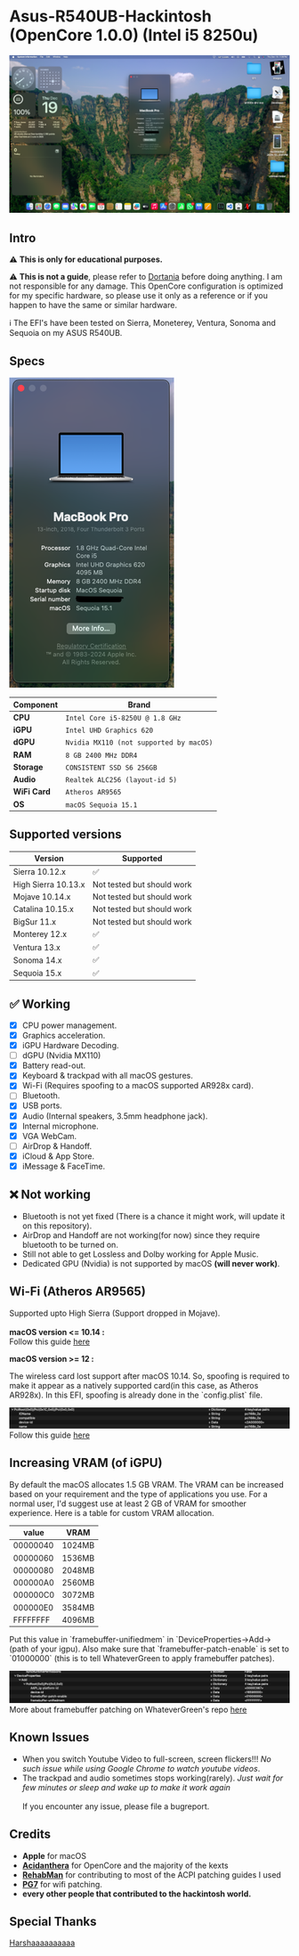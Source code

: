 # Asus-R540UB-Hackintosh (OpenCore 1.0.0) (Intel i5 8250u)

![Screenshot](assets/2.png)

## Intro

:warning: **This is only for educational purposes.**

:warning: **This is not a guide**, please refer to [Dortania](https://dortania.github.io/OpenCore-Install-Guide/prerequisites.html) before doing anything. I am not responsible for any damage. This OpenCore configuration is optimized for my specific hardware, so please use it only as a reference or if you happen to have the same or similar hardware.

:information_source: The EFI's have been tested on Sierra, Moneterey, Ventura, Sonoma and Sequoia on my ASUS R540UB.

## Specs

![About this Mac](assets/1.png)

| Component      | Brand                                     |
|----------------|-------------------------------------------|
| **CPU**        | `Intel Core i5-8250U @ 1.8 GHz`           |
| **iGPU**       | `Intel UHD Graphics 620`                  |
| **dGPU**       | `Nvidia MX110 (not supported by macOS)`   |
| **RAM**        | `8 GB 2400 MHz DDR4` |
| **Storage**    | `CONSISTENT SSD S6 256GB`  |
| **Audio**      | `Realtek ALC256 (layout-id 5)`                |
| **WiFi Card**  | `Atheros AR9565`   |
| **OS**         | `macOS Sequoia 15.1`             |

## Supported versions

| Version 	| Supported 	|
|---	|---	|
| Sierra 10.12.x 	| :white_check_mark:	|
| High Sierra 10.13.x 	| Not tested but should work	|
| Mojave 10.14.x 	| Not tested but should work	|
| Catalina 10.15.x 	| Not tested but should work	|
| BigSur 11.x 	| Not tested but should work 	|
| Monterey 12.x 	| :white_check_mark: 	|
| Ventura 13.x 	| :white_check_mark: 	|
| Sonoma 14.x 	| :white_check_mark: 	|
| Sequoia 15.x 	| :white_check_mark: 	|


## :white_check_mark: Working

- [x] CPU power management.
- [x] Graphics acceleration.
- [x] iGPU Hardware Decoding.
- [ ] dGPU (Nvidia MX110)
- [x] Battery read-out.
- [x] Keyboard & trackpad with all macOS gestures.
- [x] Wi-Fi (Requires spoofing to a macOS supported AR928x card).
- [ ] Bluetooth.
- [x] USB ports.
- [x] Audio (Internal speakers, 3.5mm headphone jack).
- [x] Internal microphone.
- [x] VGA WebCam.
- [ ] AirDrop & Handoff.
- [x] iCloud & App Store.
- [x] iMessage & FaceTime.

## :x: Not working

- Bluetooth is not yet fixed (There is a chance it might work, will update it on this repository).
- AirDrop and Handoff are not working(for now) since they require bluetooth to be turned on.
- Still not able to get Lossless and Dolby working for Apple Music.
- Dedicated GPU (Nvidia) is not supported by macOS **(will never work)**.

## Wi-Fi (Atheros AR9565)
Supported upto High Sierra (Support dropped in Mojave).
<br />
<br />
**macOS version <= 10.14 :**
<br />
Follow this guide [here](https://www.insanelymac.com/forum/topic/328426-qualcomm-atheros-ar9565-wireless-for-os-x-108-1014/)

**macOS version >= 12 :**
<br />
<p>The wireless card lost support after macOS 10.14. So, spoofing is required to make it appear as a natively supported card(in this case, as Atheros AR928x). In this EFI, spoofing is already done in the `config.plist` file.</p>
<img src=https://github.com/kushchoudhary98/Asus-R540UB-Hackintosh/blob/main/assets/wifi.png></img>
Follow this guide <a href=https://www.insanelymac.com/forum/topic/359007-wifi-atheros-monterey-ventura-sonoma-sequoia-work/>here</a>

## Increasing VRAM (of iGPU)
<p>By default the macOS allocates 1.5 GB VRAM. The VRAM can be increased based on your requirement and the type of applications you use. For a normal user, I'd suggest use at least 2 GB of VRAM for smoother experience. Here is a table for custom VRAM allocation.</p>

| value | VRAM |
| --- | --- |
| 00000040 | 1024MB |
| 00000060 | 1536MB |
| 00000080 | 2048MB |
| 000000A0 | 2560MB |
| 000000C0 | 3072MB |
| 000000E0 | 3584MB |
| FFFFFFFF | 4096MB |

<p>Put this value in `framebuffer-unifiedmem` in `DeviceProperties->Add->(path of your igpu). Also make sure that `framebuffer-patch-enable` is set to `01000000` (this is to tell WhateverGreen to apply framebuffer patches).</p>
<img src=https://github.com/kushchoudhary98/Asus-R540UB-Hackintosh/blob/main/assets/vram.png></img>
<br />
More about framebuffer patching on WhateverGreen's repo <a href=https://github.com/acidanthera/WhateverGreen/blob/master/Manual/FAQ.IntelHD.en.md>here</a>

## Known Issues
- When you switch Youtube Video to full-screen, screen flickers!!! *No such issue while using Google Chrome to watch youtube videos*.
- The trackpad and audio sometimes stops working(rarely). *Just wait for few minutes or sleep and wake up to make it work again*
<br /><br />
If you encounter any issue, please file a bugreport.

## Credits

* **Apple** for macOS
* [**Acidanthera**](https://github.com/acidanthera) for OpenCore and the majority of the kexts
* [**RehabMan**](https://github.com/RehabMan) for contributing to most of the ACPI patching guides I used
* [**PG7**](https://www.insanelymac.com/forum/profile/1361829-pg7/) for wifi patching.
* **every other people that contributed to the hackintosh world.**

## Special Thanks
[Harshaaaaaaaaaa](https://github.com/harshaaaaaaaaaa)

